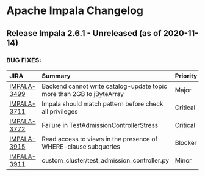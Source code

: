 
<!---
# Licensed to the Apache Software Foundation (ASF) under one
# or more contributor license agreements.  See the NOTICE file
# distributed with this work for additional information
# regarding copyright ownership.  The ASF licenses this file
# to you under the Apache License, Version 2.0 (the
# "License"); you may not use this file except in compliance
# with the License.  You may obtain a copy of the License at
#
#     http://www.apache.org/licenses/LICENSE-2.0
#
# Unless required by applicable law or agreed to in writing, software
# distributed under the License is distributed on an "AS IS" BASIS,
# WITHOUT WARRANTIES OR CONDITIONS OF ANY KIND, either express or implied.
# See the License for the specific language governing permissions and
# limitations under the License.
-->
# Apache Impala Changelog

## Release Impala 2.6.1 - Unreleased (as of 2020-11-14)



### BUG FIXES:

| JIRA | Summary | Priority | Component | Reporter | Contributor |
|:---- |:---- | :--- |:---- |:---- |:---- |
| [IMPALA-3499](https://issues.apache.org/jira/browse/IMPALA-3499) | Backend cannot write catalog-update topic more than 2GB to jByteArray |  Major | Catalog | He Tianyi | Huaisi Xu |
| [IMPALA-3711](https://issues.apache.org/jira/browse/IMPALA-3711) | Impala should match pattern before check all privileges |  Critical | Frontend | Huaisi Xu | Huaisi Xu |
| [IMPALA-3772](https://issues.apache.org/jira/browse/IMPALA-3772) | Failure in TestAdmissionControllerStress |  Critical | Backend | Tim Armstrong | Matthew Jacobs |
| [IMPALA-3915](https://issues.apache.org/jira/browse/IMPALA-3915) | Read access to views in the presence of WHERE-clause subqueries |  Blocker | Frontend | Alexander Behm | Alexander Behm |
| [IMPALA-3911](https://issues.apache.org/jira/browse/IMPALA-3911) | custom\_cluster/test\_admission\_controller.py |  Minor | Backend | Jim Apple | Matthew Jacobs |


